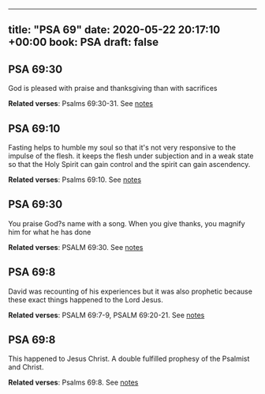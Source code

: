 
---
title: "PSA 69"
date: 2020-05-22 20:17:10 +00:00
book: PSA
draft: false
---

## PSA 69:30

God is pleased with praise and thanksgiving than with sacrifices

**Related verses**: Psalms 69:30-31. See [notes](https://my.bible.com/notes/3435324815056822609)


## PSA 69:10

Fasting helps to humble my soul so that it's not very responsive to the impulse of the flesh. it keeps the flesh under subjection and in a weak state so that the Holy Spirit can gain control and the spirit can gain ascendency.

**Related verses**: Psalms 69:10. See [notes](https://my.bible.com/notes/3434442233234580164)


## PSA 69:30

You praise God?s name with a song. When you give thanks, you magnify him for what he has done

**Related verses**: PSALM 69:30. See [notes](https://my.bible.com/notes/2792573356301082850)


## PSA 69:8

David was recounting of his experiences but it was also prophetic because these exact things happened to the Lord Jesus.

**Related verses**: PSALM 69:7-9, PSALM 69:20-21. See [notes](https://my.bible.com/notes/2792572807895834846)


## PSA 69:8

This happened to Jesus Christ. A double fulfilled prophesy of the Psalmist and Christ.

**Related verses**: Psalms 69:8. See [notes](https://my.bible.com/notes/2570217685657575667)

